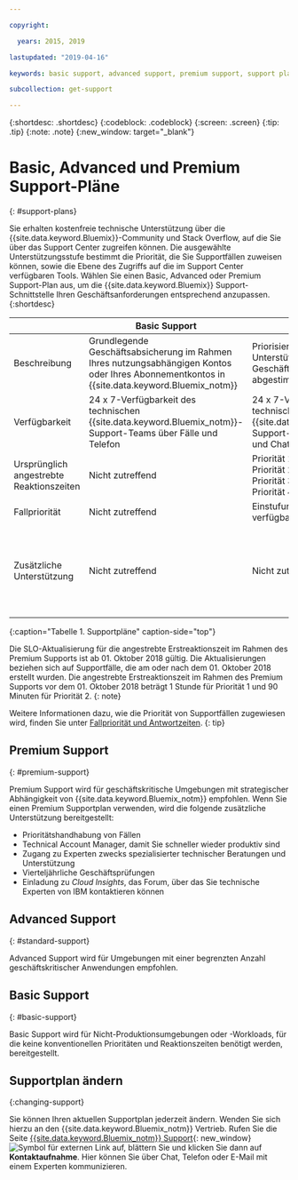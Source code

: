 ```yaml
---

copyright:

  years: 2015, 2019 

lastupdated: "2019-04-16"

keywords: basic support, advanced support, premium support, support plans, free technical support 

subcollection: get-support

---
```



{:shortdesc: .shortdesc}
{:codeblock: .codeblock}
{:screen: .screen}
{:tip: .tip}
{:note: .note}
{:new_window: target="_blank"}

# Basic, Advanced und Premium Support-Pläne
{: #support-plans}

Sie erhalten kostenfreie technische Unterstützung über die {{site.data.keyword.Bluemix}}-Community und Stack Overflow, auf die Sie über das Support Center zugreifen können. Die ausgewählte Unterstützungsstufe bestimmt die Priorität, die Sie Supportfällen zuweisen können, sowie die Ebene des Zugriffs auf die im Support Center verfügbaren Tools. Wählen Sie einen Basic, Advanced oder Premium Support-Plan aus, um die {{site.data.keyword.Bluemix}} Support-Schnittstelle Ihren Geschäftsanforderungen entsprechend anzupassen.
{:shortdesc}

|  | Basic Support | Advanced Support | Premium Support |
|-------------|-------------|-------------|-------------|
| Beschreibung |	Grundlegende Geschäftsabsicherung im Rahmen Ihres nutzungsabhängigen Kontos oder Ihres Abonnementkontos in {{site.data.keyword.Bluemix_notm}} | Priorisierte Fallbearbeitung und Unterstützung, die auf Ihre Geschäftsanforderungen abgestimmt sind | Kundenbindung, die zur schnelleren Wertschöpfung auf Ihre Geschäftsergebnisse abgestimmt ist |
| Verfügbarkeit | 24 x 7-Verfügbarkeit des technischen {{site.data.keyword.Bluemix_notm}}-Support-Teams über Fälle und Telefon | 24 x 7-Verfügbarkeit des technischen {{site.data.keyword.Bluemix_notm}}-Support-Teams über Fälle, Telefon und Chat | 24 x 7-Verfügbarkeit des technischen {{site.data.keyword.Bluemix_notm}}-Support-Teams über Fälle, Telefon und Chat |
| Ursprünglich angestrebte Reaktionszeiten | Nicht zutreffend | Priorität 1: Weniger als 1 Stunde <br/> Priorität 2: Weniger als zwei Stunden <br/> Priorität 3: Weniger als vier Stunden <br/> Priorität 4: Weniger als acht Stunden | Priorität 1: Weniger als 15 Minuten <br/> Priorität 2: Weniger als eine Stunde <br/> Priorität 3: Weniger als zwei Stunden <br/> Priorität 4: Weniger als vier Stunden |
| Fallpriorität | Nicht zutreffend | Einstufung nach Fallpriorität verfügbar | Einstufung nach Fallpriorität verfügbar |
| Zusätzliche Unterstützung | Nicht zutreffend | Nicht zutreffend | Technical Account Manager zugewiesen <br/> <br/> Vierteljährliche Geschäftsprüfungen <br/><br/> Kontakt zu Experten <br/> <br/> Einladung zu Cloud Insights |
{:caption="Tabelle 1. Supportpläne" caption-side="top"}

Die SLO-Aktualisierung für die angestrebte Erstreaktionszeit im Rahmen des Premium Supports ist ab 01. Oktober 2018 gültig. Die Aktualisierungen beziehen sich auf Supportfälle, die am oder nach dem 01. Oktober 2018 erstellt wurden. Die angestrebte Erstreaktionszeit im Rahmen des Premium Supports vor dem 01. Oktober 2018 beträgt 1 Stunde für Priorität 1 und 90 Minuten für Priorität 2.
{: note}

Weitere Informationen dazu, wie die Priorität von Supportfällen zugewiesen wird, finden Sie unter [Fallpriorität und Antwortzeiten](/docs/get-support?topic=get-support-support-case-severity#support-case-severity).
{: tip} 

## Premium Support
{: #premium-support}

Premium Support wird für geschäftskritische Umgebungen mit strategischer Abhängigkeit von {{site.data.keyword.Bluemix_notm}} empfohlen. Wenn Sie einen Premium Supportplan verwenden, wird die folgende zusätzliche Unterstützung bereitgestellt:
  * Prioritätshandhabung von Fällen
  * Technical Account Manager, damit Sie schneller wieder produktiv sind
  * Zugang zu Experten zwecks spezialisierter technischer Beratungen und Unterstützung
  * Vierteljährliche Geschäftsprüfungen
  * Einladung zu *Cloud Insights*, das Forum, über das Sie technische Experten von IBM kontaktieren können

## Advanced Support
{: #standard-support}

Advanced Support wird für Umgebungen mit einer begrenzten Anzahl geschäftskritischer Anwendungen empfohlen.

## Basic Support
{: #basic-support}

Basic Support wird für Nicht-Produktionsumgebungen oder -Workloads, für die keine konventionellen Prioritäten und Reaktionszeiten benötigt werden, bereitgestellt.

## Supportplan ändern
{:changing-support}

Sie können Ihren aktuellen Supportplan jederzeit ändern. Wenden Sie sich hierzu an den {{site.data.keyword.Bluemix_notm}} Vertrieb. Rufen Sie die Seite [{{site.data.keyword.Bluemix_notm}} Support](https://www.ibm.com/cloud/support){: new_window} ![Symbol für externen Link](../icons/launch-glyph.svg "Symbol für externen Link") auf, blättern Sie und klicken Sie dann auf **Kontaktaufnahme**. Hier können Sie über Chat, Telefon oder E-Mail mit einem Experten kommunizieren.  


